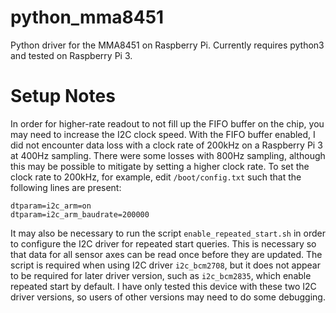 # python_mma8451
Python driver for the MMA8451 on Raspberry Pi. Currently requires python3 and tested on Raspberry Pi 3.

# Setup Notes
In order for higher-rate readout to not fill up the FIFO buffer on the chip, you may need to increase the I2C clock speed. With the FIFO buffer enabled, I did not encounter data loss with a clock rate of 200kHz on a Raspberry Pi 3 at 400Hz sampling. There were some losses with 800Hz sampling, although this may be possible to mitigate by setting a higher clock rate. To set the clock rate to 200kHz, for example, edit `/boot/config.txt` such that the following lines are present:
```
dtparam=i2c_arm=on
dtparam=i2c_arm_baudrate=200000
```

It may also be necessary to run the script `enable_repeated_start.sh` in order to configure the I2C driver for repeated start queries. This is necessary so that data for all sensor axes can be read once before they are updated. The script is required when using I2C driver `i2c_bcm2708`, but it does not appear to be required for later driver version, such as `i2c_bcm2835`, which enable repeated start by default. I have only tested this device with these two I2C driver versions, so users of other versions may need to do some debugging.
